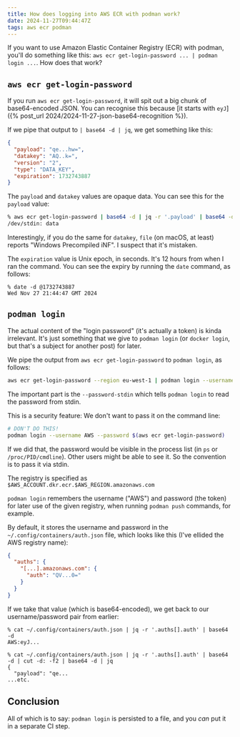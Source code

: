 ```yaml
---
title: How does logging into AWS ECR with podman work?
date: 2024-11-27T09:44:47Z
tags: aws ecr podman
---
```


If you want to use Amazon Elastic Container Registry (ECR) with podman, you'll do something like this: `aws ecr
get-login-password ... | podman login ...`. How does that work?

## `aws ecr get-login-password`

If you run `aws ecr get-login-password`, it will spit out a big chunk of base64-encoded JSON. You can recognise this because [it starts with `eyJ`]({% post_url 2024/2024-11-27-json-base64-recognition %}).

If we pipe that output to `| base64 -d | jq`, we get something like this:

```json
{
  "payload": "qe...hw=",
  "datakey": "AQ..k=",
  "version": "2",
  "type": "DATA_KEY",
  "expiration": 1732743887
}
```

The `payload` and `datakey` values are opaque data. You can see this for the `payload` value:

```sh
% aws ecr get-login-password | base64 -d | jq -r '.payload' | base64 -d | file -
/dev/stdin: data
```

Interestingly, if you do the same for `datakey`, `file` (on macOS, at least) reports "Windows Precompiled iNF". I
suspect that it's mistaken.

The `expiration` value is Unix epoch, in seconds. It's 12 hours from when I ran the command. You can see the expiry by
running the `date` command, as follows:

```
% date -d @1732743887
Wed Nov 27 21:44:47 GMT 2024
```

## `podman login`

The actual content of the "login password" (it's actually a token) is kinda irrelevant. It's just something that we give
to `podman login` (or `docker login`, but that's a subject for another post) for later.

We pipe the output from `aws ecr get-login-password` to `podman login`, as follows:

```sh
aws ecr get-login-password --region eu-west-1 | podman login --username AWS --password-stdin "$ECR_REGISTRY"
```

The important part is the `--password-stdin` which tells `podman login` to read the password from stdin.

<div class="callout callout-info" markdown="span">
This is a security feature: We don't want to pass it on the command line:

```sh
# DON'T DO THIS!
podman login --username AWS --password $(aws ecr get-login-password)
```

If we did that, the password would be visible in the process list (in `ps` or `/proc/PID/cmdline`). Other users might be
able to see it. So the convention is to pass it via stdin.
</div>

The registry is specified as `$AWS_ACCOUNT.dkr.ecr.$AWS_REGION.amazonaws.com`

`podman login` remembers the username ("AWS") and password (the token) for later use of the given registry, when running
`podman push` commands, for example.

By default, it stores the username and password in the `~/.config/containers/auth.json` file, which looks like this
(I've ellided the AWS registry name):

```json
{
  "auths": {
    "[...].amazonaws.com": {
      "auth": "QV...0="
    }
  }
}
```

If we take that value (which is base64-encoded), we get back to our username/password pair from earlier:

```
% cat ~/.config/containers/auth.json | jq -r '.auths[].auth' | base64 -d
AWS:eyJ...
```

```
% cat ~/.config/containers/auth.json | jq -r '.auths[].auth' | base64 -d | cut -d: -f2 | base64 -d | jq
{
  "payload": "qe...
...etc.
```

## Conclusion

All of which is to say: `podman login` is persisted to a file, and you _can_ put it in a separate CI step.